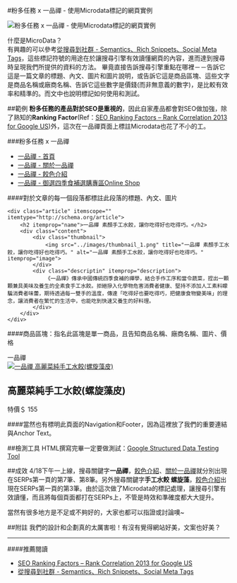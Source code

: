 #粉多任務 x 一品禪 - 使用Microdata標記的網頁實例

![粉多任務 x 一品禪 - 使用Microdata標記的網頁實例](https://dl.dropboxusercontent.com/u/78267129/img/yipinchan_website.png)

什麼是MicroData？  
有興趣的可以參考[從搜尋到社群 - Semantics、Rich Snippets、Social Meta Tags](http://cythilya.blogspot.tw/2014/02/search-and-social.html)，這些標記符號的用途在於讓搜尋引擎有效讀懂網頁的內容，進而達到搜尋時呈現我們所提供的資料的方法。
畢竟直接告訴搜尋引擎重點在哪裡－－告訴它這是一篇文章的標題、內文、圖片和圖片說明，或告訴它這是商品區塊、這些文字是商品名稱或廠商名稱、告訴它這些數字是價錢(而非無意義的數字)，是比較有效率和精準的。而文中也說明標記如何使用和測試。

##範例
**粉多任務的產品對於SEO是重視的**，因此自家產品都會對SEO做加強，除了熟知的**Ranking Factor**(Ref：[SEO Ranking Factors – Rank Correlation 2013 for Google US](http://www.searchmetrics.com/en/knowledge-base/ranking-factors-us-2013))外，這次在一品禪頁面上標註Microdata也花了不小的工。  

###粉多任務 x 一品禪
- [一品禪 - 首頁](http://www.friendo.com.tw/yipinchan)
- [一品禪 - 關於一品禪](http://www.friendo.com.tw/yipinchan/about)
- [一品禪 - 餃色介紹](http://www.friendo.com.tw/yipinchan/dumpling)
- [一品禪 - 御選四季食補選購專區Online Shop](http://www.friendo.com.tw/yipinchan/product)

####對於文章的每一個段落都標註此段落的標題、內文、圖片

	<div class="article" itemscope="" itemtype="http://schema.org/article">
		<h2 itemprop="name">一品禪 素顏手工水餃，讓你吃得好也吃得巧。</h2>
		<div class="content">
			<div class="thumbnail">
				<img src="../images/thumbnail_1.png" title="一品禪 素顏手工水餃，讓你吃得好也吃得巧。" alt="一品禪 素顏手工水餃，讓你吃得好也吃得巧。" itemprop="image">
			</div>
			<div class="descriptin" itemprop="description">
				《一品禪》傳承中國傳統四季食補的禪學，結合手作工序和當令蔬菜，捏出一顆顆兼具美味及養生的全素食手工水餃。拒絕摻入化學物危害消費者健康、堅持不添加人工素料矇騙消費者味蕾，期待透過每一雙手的溫度，傳達「吃得好也要吃得巧，把健康食物變美味」的理念，讓消費者在繁忙的生活中，也能吃到快速又養生的好料理。
			</div>
		</div>
	</div>

####商品區塊：指名此區塊是單一商品，且告知商品名稱、廠商名稱、圖片、價格
	<div class="item" itemscope="" itemtype="http://data-vocabulary.org/Product">
		<div class="content">
			<div class="brand" itemprop="brand">一品禪</div>
			<div class="thumbnail">
				<a href="#" title="高麗菜純手工水餃(螺旋藻皮)" target="_blank">
					<img itemprop="image" src="../images/product_1.jpg" title="高麗菜純手工水餃(螺旋藻皮)" alt="一品禪 高麗菜純手工水餃(螺旋藻皮)">
				</a>
			</div>
			<h2 itemprop="name">高麗菜純手工水餃(螺旋藻皮)</h2>
			<div class="price">特價＄
				<span class="number" itemprop="price">155</span>
			</div>
		</div>
	</div>

####當然也有標明此頁面的Navigation和Footer，因為這裡放了我們的重要連結與Anchor Text。

##檢測工具
HTML撰寫完畢一定要做測試：[Google Structured Data Testing Tool](http://www.google.com/webmasters/tools/richsnippets)

##成效
4/18下午一上線，搜尋關鍵字**一品禪**，[餃色介紹](http://www.friendo.com.tw/yipinchan/dumpling)、[關於一品禪](http://www.friendo.com.tw/yipinchan/about)就分別出現在SERPs第一頁的第7筆、第8筆。另外搜尋關鍵字**手工水餃 螺旋藻**，[餃色介紹](http://www.friendo.com.tw/yipinchan/dumpling)出現在SERPs第一頁的第3筆。由於這次做了Microdata的標記處理，讓搜尋引擎有效讀懂，而且將每個頁面都打在SERPs上，不管是時效和準確度都大大提升。  

當然有很多地方是不足或不夠好的，大家也都可以指證或討論噢~

##附註
我們的設計和企劃真的太厲害啦！有沒有覺得網站好美，文案也好美？

---
####推薦閱讀
- [SEO Ranking Factors – Rank Correlation 2013 for Google US](http://www.searchmetrics.com/en/knowledge-base/ranking-factors-us-2013)  
- [從搜尋到社群 - Semantics、Rich Snippets、Social Meta Tags](http://cythilya.blogspot.tw/2014/02/search-and-social.html)


